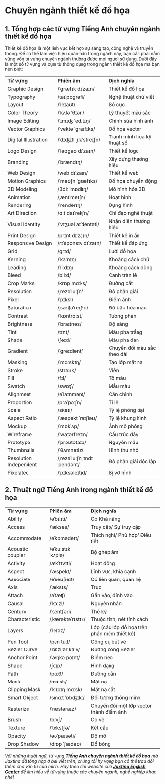 # Chuyên ngành thiết kế đồ họa

## **1. Tổng hợp các từ vựng Tiếng Anh chuyên ngành thiết kế đồ họa**

Thiết kế đồ họa là một lĩnh vực kết hợp sự sáng tạo, công nghệ và truyền thông. Để có thể làm việc hiệu quản hơn trong ngành này, bạn cần phải nắm vững vốn từ vựng chuyên ngành thường được mọi người sử dụng. Dưới đây là một số từ vựng và cụm từ thông dụng trong ngành thiết kế đồ họa mà bạn nên biết:

|   |   |   |
|---|---|---|
|**Từ vựng**|**Phiên âm**|**Dịch nghĩa**|
|Graphic Design|/ˈɡræfɪk dɪˈzaɪn/|Thiết kế đồ họa|
|Typography|/taɪˈpɒɡrəfi/|Nghệ thuật chữ viết|
|Layout|/ˈleɪaʊt/|Bố cục|
|Color Theory|/ˈkʌlə ˈθɪəri/|Lý thuyết màu sắc|
|Image Editing|/ˈɪmɪʤ ˈedɪtɪŋ/|Chỉnh sửa hình ảnh|
|Vector Graphics|/ˈvektə ˈɡræfɪks/|Đồ họa vector|
|Digital Illustration|/ˈdɪʤɪtl ˌɪləˈstreɪʃn/|Tranh minh họa kỹ thuật số|
|Logo Design|/ˈləʊɡəʊ dɪˈzaɪn/|Thiết kế logo|
|Branding|/ˈbrændɪŋ/|Xây dựng thương hiệu|
|Web Design|/web dɪˈzaɪn/|Thiết kế web|
|Motion Graphics|/ˈməʊʃn ˈɡræfɪks/|Đồ họa chuyển động|
|3D Modeling|/3diː ˈmɒdlɪŋ/|Mô hình hóa 3D|
|Animation|/ˌænɪˈmeɪʃn/|Hoạt hình|
|Rendering|/ˈrendərɪŋ/|Dựng hình|
|Art Direction|/ɑːt daɪˈrekʃn/|Chỉ đạo nghệ thuật|
|Visual Identity|/ˈvɪʒuəl aɪˈdentəti/|Nhận diện thương hiệu|
|Print Design|/prɪnt dɪˈzaɪn/|Thiết kế in ấn|
|Responsive Design|/rɪˈspɒnsɪv dɪˈzaɪn/|Thiết kế đáp ứng|
|Grid|/ɡrɪd/|Lưới đồ họa|
|Kerning|/ˈkɜːnɪŋ/|Khoảng cách chữ|
|Leading|/ˈliːdɪŋ/|Khoảng cách dòng|
|Bleed|/bliːd/|Canh tràn lề|
|Crop Marks|/krɒp mɑːks/|Đường cắt|
|Resolution|/ˌrezəˈluːʃn/|Độ phân giải|
|Pixel|/ˈpɪksl/|Điểm ảnh|
|Saturation|/ˌsæʧəˈreɪʃᵊn/|Độ bão hòa màu|
|Contrast|/ˈkɒntrɑːst/|Tương phản|
|Brightness|/ˈbraɪtnəs/|Độ sáng|
|Tint|/tɪnt/|Màu pha trắng|
|Shade|/ʃeɪd/|Màu pha đen|
|Gradient|/ˈɡreɪdiənt/|Chuyển đổi màu sắc theo dải|
|Masking|/ˈmɑːskɪŋ/|Tạo lớp mặt nạ|
|Stroke|/strəʊk/|Viền|
|Fill|/fɪl/|Tô màu|
|Swatch|/swɒʧ/|Mẫu màu|
|Alignment|/əˈlaɪnmənt/|Căn chỉnh|
|Proportion|/prəˈpɔːʃn/|Tỉ lệ|
|Scale|/skeɪl/|Tỷ lệ phóng đại|
|Aspect Ratio|/ˈæspekt ˈreɪʃiəʊ/|Tỷ lệ khung hình|
|Mockup|/ˈmɒkˈʌp/|Ảnh mô phỏng|
|Wireframe|/ˈwaɪərfreɪm/|Cấu trúc dây|
|Prototype|/ˈprəʊtətaɪp/|Nguyên mẫu|
|Thumbnails|/ˈθʌmneɪlz/|Hình thu nhỏ|
|Resolution Independent|/ˌrezəˈluːʃn ˌɪndɪˈpendənt/|Độ phân giải độc lập|
|Pixelated|/ˈpɪksəleɪtɪd/|Bị vỡ hình|

## **2. Thuật ngữ Tiếng Anh trong ngành thiết kế đồ họa**

|   |   |   |
|---|---|---|
|**Từ vựng**|**Phiên âm**|**Dịch nghĩa**|
|Ability|/əˈbɪlɪti/|Có Khả năng|
|Access|/ˈækses/|Truy cập/ Sự truy cập|
|Accommodate|/əˈkɒmədeɪt/|Thích nghi/ Phù hợp/ Điều tiết|
|Acoustic coupler|/əˈkuːstɪk ˈkʌplə/|Bộ ghép âm|
|Activity|/ækˈtɪvɪti/|Hoạt động|
|Aspect|/ˈæspekt/|Lĩnh vực, khía cạnh|
|Associate|/əˈsəʊʃieɪt/|Có liên quan, quan hệ|
|Axis|/ˈæksɪs/|Trục|
|Attach|/əˈtæʧ/|Gắn vào, đính vào|
|Causal|/ˈkɔːzl/|Nguyên nhân|
|Century|/ˈsentʃəri/|Thế kỷ|
|Characteristic|/ˌkærəktəˈrɪstɪk/|Thuộc tính, nét tính cách|
|Layers|/ˈleɪəz/|Lớp (các lớp đồ họa trên phần mềm thiết kế)|
|Pen Tool|/pen tuːl/|Công cụ bút vẽ|
|Bezier Curve|/ˈbɛziːər kɜːv/|Đường cong Bezier|
|Anchor Point|/ˈæŋkə pɔɪnt/|Điểm neo|
|Shape|/ʃeɪp/|Hình dạng|
|Path|/pɑːθ/|Đường dẫn|
|Mask|/mɑːsk/|Mặt nạ|
|Clipping Mask|/ˈklɪpɪŋ mɑːsk/|Mặt nạ cắt|
|Smart Object|/smɑːt ˈɒbʤɪkt/|Đối tượng thông minh|
|Rasterize|/ˈræstəraɪz/|Chuyển đổi một lớp vector thành điểm ảnh|
|Brush|/brʌʃ/|Cọ vẽ|
|Texture|/ˈtekstʃə/|Kết cấu|
|Opacity|/əʊˈpæsəti/|Độ mờ|
|Drop Shadow|/drɒp ˈʃædəʊ/|Đổ bóng|


_Với những thuật ngữ, từ vựng_ **_Tiếng Anh chuyên ngành thiết kế đồ họa_** _mà Jaxtina đã tổng hợp ở bài viết trên, chúng tôi hy vọng bạn có thể trau dồi thêm cho vốn từ của mình. Hãy theo dõi website của [**Jaxtina English Center**](https://jaxtina.com/) để tìm hiểu về từ vựng thuộc các chuyên ngành, nghề nghiệp khác nhé!_

